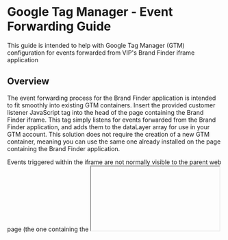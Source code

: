 # Google Tag Manager - Event Forwarding Guide
This guide is intended to help with Google Tag Manager (GTM) configuration for events forwarded from VIP's Brand Finder iframe application

## Overview
The event forwarding process for the Brand Finder application is intended to fit smoothly into existing GTM containers. Insert the provided customer listener JavaScript tag into the head of the page containing the Brand Finder iframe. This tag simply listens for events forwarded from the Brand Finder application, and adds them to the dataLayer array for use in your GTM account. This solution does not require the creation of a new GTM container, meaning you can use the same one already installed on the page containing the Brand Finder application.

Events triggered within the iframe are not normally visible to the parent web page (the one containing the <iframe> tag). To get around this restriction and allow customers implementing the Brand Finder application to track events within the iframe, each event is forwarded to the parent webpage's dataLayer variable when it occurs. These events are added to the dataLayer array of the customer's implementing page with the prefix "brandFinder", where they are visible to the customer's GTM container and can be tracked like any other native event.

## Variables
Forwarded event values can be added as user-defined variables and sent to any configured tag, just like any other built-in variables. To add a custom variable, go to the container of your implementing page in your GTM account, click "Variables", then under "User-Defined Variables", click "New". Click "Variable Configuration", then under the "Page Variables" section, click "Data Layer Variable". For the "Data Layer Variable Name" field, enter the dot notation path to the desired variable of the event. For example, to get the "vendor" value for the "brandFinder.click" event, the variable name would be "brandFinder.value.vendor". All fowarded events will be added as attributes to a "brandFinder" object within the event. For a list of values passed with the brandFinder events, see the Brand Finder documentation. Under the "Data Layer Version" section, make sure "Version 2" is selected. Click "Save" and name the variable something unique, like "dlv - brandFinder vendor". This new variable will now be accessible like any other built-in variables for your GTM container.

## Triggers
Since the forwarded events are prefixed with "brandFinder" (e.g. "brandFinder.search"), they will not be automatically tracked by Google Tag Manager. These events can be easily tracked by going to the container of your implementing page in your GTM account, clicking "Triggers", then clicking "New". Click "Trigger Configuration", then under the "Other" section, click "Custom Event". For the "Event name" field, enter "brandFinder." followed by the event you want to act as a trigger (e.g. "brandFinder.click"). It is important to note, not all events can be added as triggers as not all events are fired from within the iframe. Some fired events are brandFinder.search, brandFinder.click, brandFinder.page, and brandFinder.select. Visit the Brand Finder documentation for a full list of fired events. For the "This trigger fires on" section, select "All Custom Events". Click "Save", and name the trigger something unique like "bf - click". This event will now act as a trigger for your GTM container. 